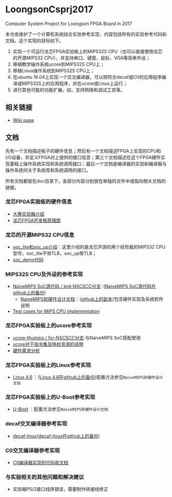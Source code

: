 # LoongsonCsprj2017
Computer System Project for Loongson FPGA Board in 2017

本仓库维护了一个计算机系统综合实验参考实现，内容包括所有的实验参考代码和文档。这个实现的目标如下。

1. 实现一个可运行龙芯FPGA实验板上的MIPS32S CPU（也可以直接使用龙芯的开源MIPS32 CPU），并支持串口、键盘、鼠标、VGA等简单外设；
2. 移植教学操作系统ucore到MIPS32S CPU上；
3. 移植Linux操作系统到MIPS32S CPU上；
3. 在ubuntu 16.04上实现一个交叉编译器，可以把符合decaf或C0的应用程序编译成MIPS32S上的应用程序，并在ucore或Linux上运行；
4. 进行其他可能的功能扩展。如，支持网络和调试工具等。

## 相关链接
 * [Wiki page](http://os.cs.tsinghua.edu.cn/oscourse/project/LoongsonCsprj2017)

## 文档

先有一个文档描述板子的硬件信息；然后有一个文档描述FPGA上实现的CPU和I/O设备，并定义FPGA对上提供的接口信息；第三个文档描述在这个FPGA硬件实现基础上操作系统实现和系统调用接口；最后一个文档是编译器的实现和编译器与操作系统间关于系统库和系统调用的接口。

所有文档都放在doc目录下，各部分内容分别放在单独的文件中或指向相关文档的链接。

### 龙芯FPGA实验板的硬件信息

* [大赛实验箱介绍](/doc/大赛实验箱介绍_v1.00.pdf)
* [龙芯FPGA开发板原理图](http://os.cs.tsinghua.edu.cn/oscourse/project/LoongsonCsprj2017#A20171011-FPGA-A7-PRJ-UDB_V1.1.pdf)

### 龙芯的开源MIPS32 CPU信息

* [soc_lite和soc_up介绍](/doc/soc_lite和soc_up介绍_v0.01.pdf)：这里介绍的是龙芯开源的两个经剪裁的MIPS32 CPU型号，soc_lite不带TLB，soc_up带TLB；
* [soc_demo代码](http://os.cs.tsinghua.edu.cn/oscourse/project/LoongsonCsprj2017?action=AttachFile&do=view&target=soc_demo_v0.02.tar.xz)

### MIPS32S CPU及外设的参考实现

* [NaiveMIPS SoC源代码 / brd-NSCSCC分支](https://git.net9.org/zhangyx13/NaiveMIPS-HDL/tree/brd-NSCSCC): ([NaiveMIPS SoC源代码在github上的备份](https://github.com/z4yx/NaiveMIPS-HDL))
  * [NaiveMIPS软硬件设计文档](https://git.net9.org/zhangyx13/NaiveMIPS-HDL/raw/brd-NSCSCC/documentation/2017nscscc.pdf)：([github上的副本](https://github.com/z4yx/NaiveMIPS-HDL/blob/brd-NSCSCC/documentation/2017nscscc.pdf))包含硬件实现及系统软件说明
* [Test cases for MIPS CPU implementation](https://github.com/oscourse-tsinghua/cpu-testcase/blob/master/README.md)
### 龙芯FPGA实验板上的ucore参考实现

* [ucore-thumips / for-NSCSCC分支](https://github.com/z4yx/ucore-thumips/tree/for-NSCSCC):与NaiveMIPS SoC搭配使用
* [ucore对于指令集及特权资源的说明](/doc/ucore_thumips.pdf)
* [硬件需求分析](/doc/ucore_requirements.pdf)

### 龙芯FPGA实验板上的Linux参考实现

* [Linux 4.6](https://git.net9.org/shanker/linux-naivemips) ：([Linux 4.6在github上的备份](https://github.com/z4yx/linux-kernel))配置方法参见`NaiveMIPS软硬件设计文档`
### 龙芯FPGA实验板上的U-Boot参考实现

* [U-Boot](https://github.com/z4yx/u-boot-naivemips) ：配置方法参见`NaiveMIPS软硬件设计文档`

### decaf交叉编译器参考实现

* [decaf-linux](https://git.net9.org/zhangyx13/decaf-linux)([decaf-linux在github上的备份](https://github.com/z4yx/decaf-linux))

### C0交叉编译器参考实现

* [C0编译器实现的代码和文档](http://os.cs.tsinghua.edu.cn/oscourse/csproject2014/group2#A.2BZwB.2ByE7jeAFTymKlVEo-)

### 与实验相关的其他问题和解决建议

* 实验箱PS/2接口线序错误，需要制作转接线修正

